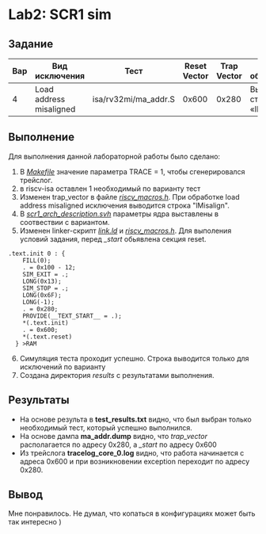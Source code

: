 # Lab2: SCR1 sim

## Задание

|Вар|Вид исключения|Тест	            |Reset Vector	|Trap Vector   | При обработке
|----------|----------|---------------- |------------ |----------- |---------------
| 4 |	Load address misaligned|isa/rv32mi/ma_addr.S |0х600        |0x280     | Вывод строки «lMisalign»

## Выполнение

Для выполнения данной лабораторной работы было сделано:
1. В *[Makefile](../Makefile)*  значение параметра TRACE = 1, чтобы сгенерировался трейслог.
2. в riscv-isa оставлен 1 необходимый по варианту тест
3. Изменен trap_vector в файле *[riscv_macros.h](../sim/tests/common/riscv_macros.h)*. При обработке load address misaligned исключения выводится строка "lMisalign". 
4. В *[scr1_arch_description.svh](../src/includes/scr1_arch_description.svh)* параметры ядра выставлены в соотвествии с вариантом. 
5. Изменен linker-скрипт *[link.ld](../sim/tests/common/link.ld)* и *[riscv_macros.h](../sim/tests/common/riscv_macros.h)*. Для выполения условий задания, перед *_start* обьявлена секция reset. 
```
.text.init 0 : { 
    FILL(0);
    . = 0x100 - 12;
    SIM_EXIT = .;
    LONG(0x13);
    SIM_STOP = .;
    LONG(0x6F);
    LONG(-1);
    . = 0x280;
    PROVIDE(__TEXT_START__ = .);
    *(.text.init)
    . = 0x600;
    *(.text.reset)
  } >RAM
``` 
6. Симуляция теста проходит успешно. Строка выводится только для исключений по варианту
7. Создана директория *results* с результатами выполнения. 

## Результаты

* На основе результа в **test_results.txt** видно, что был выбран только необходимый тест, который успешно выполнился.
* На основе дампа **ma_addr.dump** видно, что *trap_vector* располагается по адресу 0x280, а *_start* по адресу 0x600
* Из трейслога **tracelog_core_0.log** видно, что работа начинается с адреса 0х600 и при возникновении exception переходит по адресу 0x280.

## Вывод
Мне понравилось. Не думал, что копаться в конфигурациях может быть так интересно ) 
